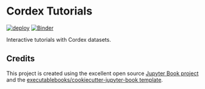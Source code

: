 # Cordex Tutorials

[![deploy](https://github.com/WCRP-CORDEX/cordex-tutorials/actions/workflows/deploy.yml/badge.svg)](https://wcrp-cordex.github.io/cordex-tutorials)
[![Binder](http://mybinder.org/badge_logo.svg)](https://mybinder.org/v2/gh/WCRP-CORDEX/binder-sandbox/main?urlpath=git-pull%3Frepo%3Dhttps%253A%252F%252Fgithub.com%252FWCRP-CORDEX%252Fcordex-tutorials%26urlpath%3Dlab%252Ftree%252Fcordex-tutorials%252Ftutorials%26branch%3Dmain)


Interactive tutorials with Cordex datasets.

## Credits

This project is created using the excellent open source [Jupyter Book project](https://jupyterbook.org/) and the [executablebooks/cookiecutter-jupyter-book template](https://github.com/executablebooks/cookiecutter-jupyter-book).
